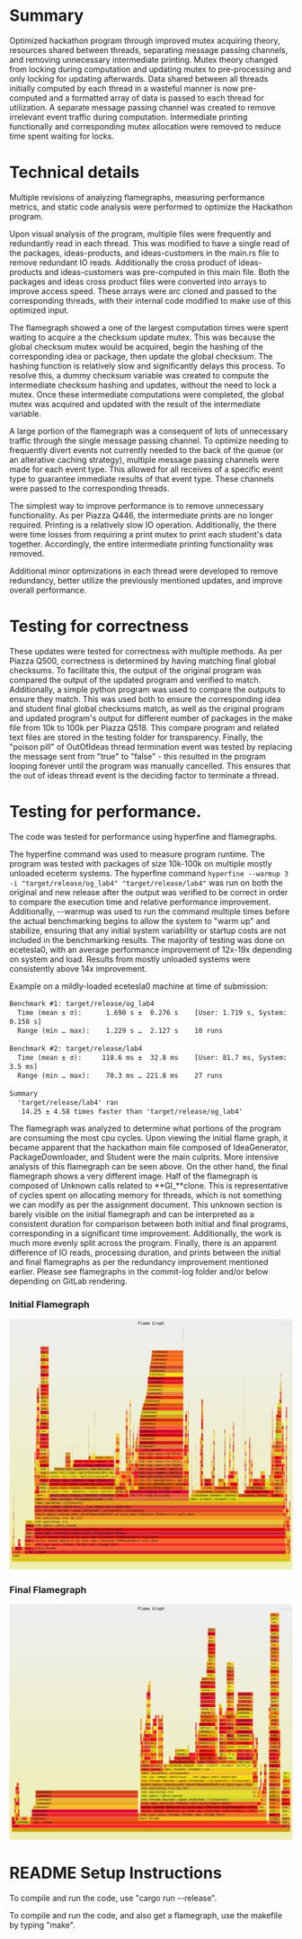 # Summary

Optimized hackathon program through improved mutex acquiring theory, resources shared between threads, separating message passing channels, and removing unnecessary intermediate printing. Mutex theory changed from locking during computation and updating mutex to pre-processing and only locking for updating afterwards. Data shared between all threads initially computed by each thread in a wasteful manner is now pre-computed and a formatted array of data is passed to each thread for utilization. A separate message passing channel was created to remove irrelevant event traffic during computation. Intermediate printing functionally and corresponding mutex allocation were removed to reduce time spent waiting for locks.

# Technical details

Multiple revisions of analyzing flamegraphs, measuring performance metrics, and static code analysis were performed to optimize the Hackathon program.

Upon visual analysis of the program, multiple files were frequently and redundantly read in each thread. This was modified to have a single read of the packages, ideas-products, and ideas-customers in the main.rs file to remove redundant IO reads. Additionally the cross product of ideas-products and ideas-customers was pre-computed in this main file. Both the packages and ideas cross product files were converted into arrays to improve access speed. These arrays were arc cloned and passed to the corresponding threads, with their internal code modified to make use of this optimized input.

The flamegraph showed a one of the largest computation times were spent waiting to acquire a the checksum update mutex. This was because the global checksum mutex would be acquired, begin the hashing of the corresponding idea or package, then update the global checksum. The hashing function is relatively slow and significantly delays this process. To resolve this, a dummy checksum variable was created to compute the intermediate checksum hashing and updates, without the need to lock a mutex. Once these intermediate computations were completed, the global mutex was acquired and updated with the result of the intermediate variable.

A large portion of the flamegraph was a consequent of lots of unnecessary traffic through the single message passing channel. To optimize needing to frequently divert events not currently needed to the back of the queue (or an alterative caching strategy), multiple message passing channels were made for each event type. This allowed for all receives of a specific event type to guarantee immediate results of that event type. These channels were passed to the corresponding threads.

The simplest way to improve performance is to remove unnecessary functionality. As per Piazza Q446, the intermediate prints are no longer required. Printing is a relatively slow IO operation. Additionally, the there were time losses from requiring a print mutex to print each student's data together. Accordingly, the entire intermediate printing functionality was removed.

Additional minor optimizations in each thread were developed to remove redundancy, better utilize the previously mentioned updates, and improve overall performance.

# Testing for correctness

These updates were tested for correctness with multiple methods. As per Piazza Q500, correctness is determined by having matching final global checksums. To facilitate this, the output of the original program was compared the output of the updated program and verified to match. Additionally, a simple python program was used to compare the outputs to ensure they match. This was used both to ensure the corresponding idea and student final global checksums match, as well as the original program and updated program's output for different number of packages in the make file from 10k to 100k per Piazza Q518. This compare program and related text files are stored in the testing folder for transparency. Finally, the "poison pill" of OutOfIdeas thread termination event was tested by replacing the message sent from "true" to "false" - this resulted in the program looping forever until the program was manually cancelled. This ensures that the out of ideas thread event is the deciding factor to terminate a thread.

# Testing for performance.

The code was tested for performance using hyperfine and flamegraphs.

The hyperfine command was used to measure program runtime. The program was tested with packages of size 10k-100k on multiple mostly unloaded eceterm systems. The hyperfine command `hyperfine --warmup 3 -i "target/release/og_lab4" "target/release/lab4"` was run on both the original and new release after the output was verified to be correct in order to compare the execution time and relative performance improvement. Additionally, --warmup was used to run the command multiple times before the actual benchmarking begins to allow the system to "warm up" and stabilize, ensuring that any initial system variability or startup costs are not included in the benchmarking results. The majority of testing was done on ecetesla0, with an average performance improvement of 12x-19x depending on system and load. Results from mostly unloaded systems were consistently above 14x improvement.

Example on a mildly-loaded ecetesla0 machine at time of submission:

```
Benchmark #1: target/release/og_lab4
  Time (mean ± σ):      1.690 s ±  0.276 s    [User: 1.719 s, System: 0.158 s]
  Range (min … max):    1.229 s …  2.127 s    10 runs

Benchmark #2: target/release/lab4
  Time (mean ± σ):     118.6 ms ±  32.8 ms    [User: 81.7 ms, System: 3.5 ms]
  Range (min … max):    70.3 ms … 221.8 ms    27 runs

Summary
  'target/release/lab4' ran
   14.25 ± 4.58 times faster than 'target/release/og_lab4'
```

The flamegraph was analyzed to determine what portions of the program are consuming the most cpu cycles. Upon viewing the initial flame graph, it became apparent that the hackathon main file composed of IdeaGenerator, PackageDownloader, and Student were the main culprits. More intensive analysis of this flamegraph can be seen above. On the other hand, the final flamegraph shows a very different image. Half of the flamegraph is composed of Unknown calls related to **GI\_**clone. This is representative of cycles spent on allocating memory for threads, which is not something we can modify as per the assignment document. This unknown section is barely visible on the initial flamegraph and can be interpreted as a consistent duration for comparison between both initial and final programs, corresponding in a significant time improvement. Additionally, the work is much more evenly split across the program. Finally, there is an apparent difference of IO reads, processing duration, and prints between the initial and final flamegraphs as per the redundancy improvement mentioned earlier. Please see flamegraphs in the commit-log folder and/or below depending on GitLab rendering.

### Initial Flamegraph

![Initial Flamegraph](commit-log/initial_flamegraph.svg)

### Final Flamegraph

![Initial Flamegraph](commit-log/final_flamegraph.svg)

# README Setup Instructions

To compile and run the code, use "cargo run --release".

To compile and run the code, and also get a flamegraph, use the makefile
by typing "make".
